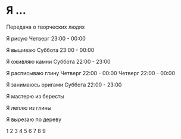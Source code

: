 # Я ...

Передача о творческих людях

Я рисую
Четверг     23:00 - 00:00

Я вышиваю
Суббота     23:00 - 00:00

Я оживляю камни
Суббота     22:00 - 23:00

Я расписываю глину
Четверг     22:00 - 00:00
Четверг     22:00 - 00:00

Я занимаюсь оригами
Суббота     22:00 - 23:00

Я мастерю из бересты

Я леплю из глины

Я вырезаю по дереву

1 2 3 4 5 6 7 8 9
